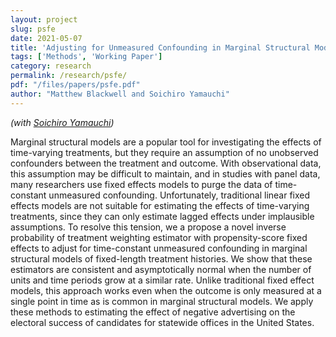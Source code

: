 ```yaml
---
layout: project
slug: psfe
date: 2021-05-07
title: 'Adjusting for Unmeasured Confounding in Marginal Structural Models with Propensity-Score Fixed Effects'
tags: ['Methods', 'Working Paper']
category: research
permalink: /research/psfe/
pdf: "/files/papers/psfe.pdf"
author: "Matthew Blackwell and Soichiro Yamauchi"
---
```


*(with [Soichiro Yamauchi][])*

Marginal structural models are a popular tool for investigating the effects of time-varying treatments, but they require an assumption of no unobserved confounders between the treatment and outcome. With observational data, this assumption may be difficult to maintain, and in studies with panel data, many researchers use fixed effects models to purge the data of time-constant unmeasured confounding. Unfortunately, traditional linear fixed effects models are not suitable for estimating the effects of time-varying treatments, since they can only estimate lagged effects under implausible assumptions. To resolve this tension, we a propose a novel inverse probability of treatment weighting estimator with propensity-score fixed effects to adjust for time-constant unmeasured confounding in marginal structural models of fixed-length treatment histories. We show that these estimators are consistent and asymptotically normal when the number of units and time periods grow at a similar rate. Unlike traditional fixed effect models, this approach works even when the outcome is only measured at a single point in time as is common in  marginal structural models. We apply these methods to estimating the effect of negative advertising on the electoral success of candidates for statewide offices in the United States.

[Soichiro Yamauchi]: https://soichiroy.github.io
